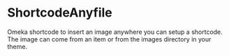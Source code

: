 # ShortcodeAnyfile
Omeka shortcode to insert an image anywhere  you can setup a shortcode. The image can come from an item or from the images directory in your theme.
